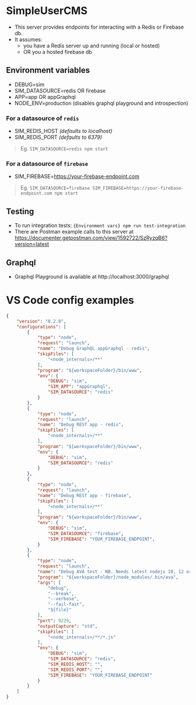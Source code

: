 # SimpleUserCMS

- This server provides endpoints for interacting with a Redis or Firebase db.
- It assumes:
	- you have a Redis server up and running (local or hosted)
	- OR you a hosted firebase db

## Environment variables
* DEBUG=sim
* SIM_DATASOURCE=redis OR firebase
* APP=app OR appGraphql
* NODE_ENV=production (disables graphql playground and introspection)

### For a datasource of `redis`
* SIM_REDIS_HOST _(defaults to localhost)_
* SIM_REDIS_PORT _(defaults to 6379)_
> Eg. `SIM_DATASOURCE=redis npm start`

### For a datasource of `firebase`
* SIM_FIREBASE=https://your-firebase-endpoint.com
> Eg. `SIM_DATASOURCE=firebase SIM_FIREBASE=https://your-firebase-endpoint.com npm start`

## Testing
- To run integration tests: `{Environment vars} npm run test-integration`
- There are Postman example calls to this server at https://documenter.getpostman.com/view/1592722/SzRyzqB6?version=latest

## Graphql
* Graphql Playground is available at http://localhost:3000/graphql

# VS Code config examples
```JSON
{
	"version": "0.2.0",
	"configurations": [
		{
			"type": "node",
			"request": "launch",
			"name": "Debug GraphQL appGraphql - redis",
			"skipFiles": [
				"<node_internals>/**"
			],
			"program": "${workspaceFolder}/bin/www",
			"env": {
				"DEBUG": "sim",
				"SIM_APP": "appGraphql",
				"SIM_DATASOURCE": "redis"
			}
		},
		{
			"type": "node",
			"request": "launch",
			"name": "Debug REST app - redis",
			"skipFiles": [
				"<node_internals>/**"
			],
			"program": "${workspaceFolder}/bin/www",
			"env": {
				"DEBUG": "sim",
				"SIM_DATASOURCE": "redis"
			}
		},
		{
			"type": "node",
			"request": "launch",
			"name": "Debug REST app - firebase",
			"skipFiles": [
				"<node_internals>/**"
			],
			"program": "${workspaceFolder}/bin/www",
			"env": {
				"DEBUG": "sim",
				"SIM_DATASOURCE": "firebase",
				"SIM_FIREBASE": "YOUR_FIREBASE_ENDPOINT",
			}
		},
		{
			"type": "node",
			"request": "launch",
			"name": "Debug AVA test - NB. Needs latest nodejs 10, 12 or 13",
			"program": "${workspaceFolder}/node_modules/.bin/ava",
			"args": [
				"debug",
				"--break",
				"--verbose",
				"--fail-fast",
				"${file}"
			],
			"port": 9229,
			"outputCapture": "std",
			"skipFiles": [
				"<node_internals>/**/*.js"
			],
			"env": {
				"DEBUG": "sim",
				"SIM_DATASOURCE": "redis",
				"SIM_REDIS_HOST": "",
				"SIM_REDIS_PORT": "",
				"SIM_FIREBASE": "YOUR_FIREBASE_ENDPOINT"
			}
		}
	]
}
```